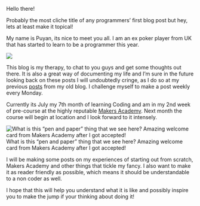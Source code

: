 Hello there!

Probably the most cliche title of any programmers’ first blog post but hey, lets at least make it topical!

My name is Puyan, its nice to meet you all. I am an ex poker player from UK that has started to learn to be a programmer this year.

![](https://cdn-images-1.medium.com/max/800/1*moxY7-roqtsEWRh1eRjnCg.jpeg)

This blog is my therapy, to chat to you guys and get some thoughts out there. It is also a great way of documenting my life and I’m sure in the future looking back on these posts I will undoubtedly cringe, as I do so at my previous [posts](https://thep-log.blogspot.co.uk) from my old blog. I challenge myself to make a post weekly every Monday.

Currently its July my 7th month of learning Coding and am in my 2nd week of pre-course at the highly reputable [Makers Academy](http://www.makersacademy.com/). Next month the course will begin at location and I look forward to it intensely.

![What is this “pen and paper” thing that we see here? Amazing welcome card from Makers Academy after I got accepted!](https://cdn-images-1.medium.com/max/800/1*jbb_YRbytikT6ej3o0XRZQ.jpeg)
What is this “pen and paper” thing that we see here? Amazing welcome card from Makers Academy after I got accepted!

I will be making some posts on my experiences of starting out from scratch, Makers Academy and other things that tickle my fancy. I also want to make it as reader friendly as possible, which means it should be understandable to a non coder as well.

I hope that this will help you understand what it is like and possibly inspire you to make the jump if your thinking about doing it!